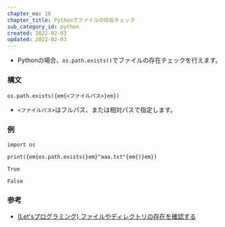 ```yaml
---
chapter_no: 10
chapter_title: Pythonでファイルの存在チェック
sub_category_id: python
created: 2022-02-03
updated: 2022-02-03
---
```

- Pythonの場合、`os.path.exists()`でファイルの存在チェックを行えます。

### 構文
```syntax
os.path.exists({em{<ファイルパス>}em})
```
- `<ファイルパス>`はフルパス、または相対パスで指定します。

### 例
```
import os

print({em{os.path.exists(}em}"aaa.txt"{em{)}em})
```
```output:出力結果(ファイルがある場合)
True
```
```output:出力結果(ファイルがない場合)
False
```


### 参考
- [(Let'sプログラミング) ファイルやディレクトリの存在を確認する](https://www.javadrive.jp/python/file/index7.html)
